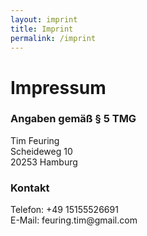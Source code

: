```yaml
---
layout: imprint
title: Imprint
permalink: /imprint
---
```


<!-- Imprint -->
<h1>Impressum</h1>

<h3>Angaben gem&auml;&szlig; &sect; 5 TMG</h3>
<p>Tim Feuring<br />
Scheideweg 10<br />
20253 Hamburg</p>

<h3>Kontakt</h3>
<p>Telefon: +49 15155526691<br />
E-Mail: feuring.tim@gmail.com</p>